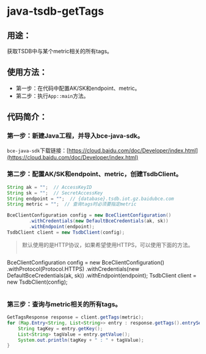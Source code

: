 # java-tsdb-getTags

## 用途：

获取TSDB中与某个metric相关的所有tags。

## 使用方法：

* 第一步：在代码中配置AK/SK和endpoint、metric。
* 第二步：执行`App::main`方法。

## 代码简介：

### 第一步：新建Java工程，并导入bce-java-sdk。

`bce-java-sdk`下载链接：[https://cloud.baidu.com/doc/Developer/index.html](https://cloud.baidu.com/doc/Developer/index.html)

### 第二步：配置AK/SK和endpoint、metric，创建TsdbClient。

```java
String ak = "";  // AccessKeyID
String sk = "";  // SecretAccessKey
String endpoint = "";  // {database}.tsdb.iot.gz.baidubce.com
String metric = "";  // 查询tags时必须要指定metric

BceClientConfiguration config = new BceClientConfiguration()
        .withCredentials(new DefaultBceCredentials(ak, sk))
        .withEndpoint(endpoint);
TsdbClient client = new TsdbClient(config);
```

> 默认使用的是HTTP协议，如果希望使用HTTPS，可以使用下面的方法。
>
> ```java
BceClientConfiguration config = new BceClientConfiguration()
        .withProtocol(Protocol.HTTPS)
        .withCredentials(new DefaultBceCredentials(ak, sk))
        .withEndpoint(endpoint);
TsdbClient client = new TsdbClient(config);
> ```

### 第三步：查询与metric相关的所有tags。

```java
GetTagsResponse response = client.getTags(metric);
for (Map.Entry<String, List<String>> entry : response.getTags().entrySet()) {
    String tagKey = entry.getKey();
    List<String> tagValue = entry.getValue();
    System.out.println(tagKey + " : " + tagValue);
}
```